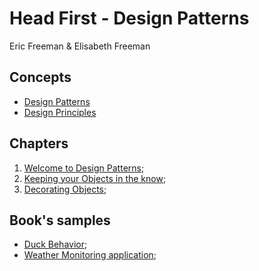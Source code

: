 # Head First - Design Patterns

Eric Freeman & Elisabeth Freeman

## Concepts

- [Design Patterns](design_patterns.md)
- [Design Principles](design_principles.md)

## Chapters

1. [Welcome to Design Patterns](welcome_to_design_patterns.md);
2. [Keeping your Objects in the know](keeping_your_objects_in_the_know.md);
3. [Decorating Objects](decorating_objects.md);

## Book's samples

- [Duck Behavior](01_duck_behavior);
- [Weather Monitoring application](02_weather_monitoring_application);
